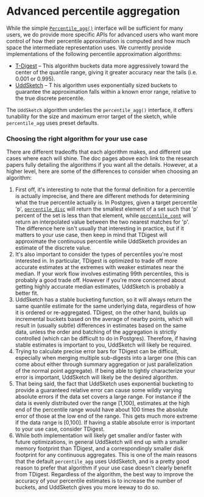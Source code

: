 # Advanced percentile aggregation
While the simple [`Percentile_agg()`](/hyperfunctions/percentile-approximation/aggregation-methods/percentile_agg) 
interface will be sufficient for many users, we do provide more specific APIs for 
advanced users who want more control of how their percentile approximation is 
computed and how much space the intermediate representation uses.  We currently 
provide implementations of the following percentile approximation algorithms:

- [T-Digest](/hyperfunctions/percentile-approximation/aggregation-methods/tdigest/) – 
This algorithm buckets data more aggressively toward the center of the quantile range, 
giving it greater accuracy near the tails (i.e. 0.001 or 0.995).
- [UddSketch](/hyperfunctions/percentile-approximation/aggregation-methods/uddsketch/) – T
his algorithm uses exponentially sized buckets to guarantee the approximation 
falls within a known error range, relative to the true discrete percentile.

The `UddSketch` algorithm underlies the `percentile_agg()` interface, it offers 
tunability for the size and maximum error target of the sketch, while `percentile_agg` 
uses preset defaults. 

### Choosing the right algorithm for your use case
There are different tradeoffs that each algorithm makes, and different use cases 
where each will shine.  The doc pages above each link to the research papers fully 
detailing the algorithms if you want all the details.  However, at a higher level, 
here are some of the differences to consider when choosing an algorithm:

1. First off, it's interesting to note that the formal definition for a percentile 
is actually imprecise, and there are different methods for determining what the 
true percentile actually is.  In Postgres, given a target percentile 'p', 
[`percentile_disc`](https://www.postgresql.org/docs/current/functions-aggregate.html#FUNCTIONS-ORDEREDSET-TABLE) 
will return the smallest element of a set such that 'p' percent of the set is 
less than that element, while [`percentile_cont`](https://www.postgresql.org/docs/current/functions-aggregate.html#FUNCTIONS-ORDEREDSET-TABLE) 
will return an interpolated value between the two nearest matches for 'p'.  The 
difference here isn't usually that interesting in practice, but if it matters to 
your use case, then keep in mind that TDigest will approximate the continuous 
percentile while UddSketch provides an estimate of the discrete value.
1. It's also important to consider the types of percentiles you're most interested 
in.  In particular, TDigest is optimized to trade off more accurate estimates at 
the extremes with weaker estimates near the median.  If your work flow involves 
estimating 99th percentiles, this is probably a good trade off.  However if you're 
more concerned about getting highly accurate median estimates, UddSketch is 
probably a better fit.
1. UddSketch has a stable bucketing function, so it will always return the same 
quantile estimate for the same underlying data, regardless of how it is ordered 
or re-aggregated.  TDigest, on the other hand, builds up incremental buckets based 
on the average of nearby points, which will result in (usually subtle) differences 
in estimates based on the same data, unless the order and batching of the 
aggregation is strictly controlled (which can be difficult to do in Postgres). 
Therefore, if having stable estimates is important to you, UddSketch will likely 
be required.
1. Trying to calculate precise error bars for TDigest can be difficult, especially 
when merging multiple sub-digests into a larger one (this can come about either 
through summary aggregation or just parallelization of the normal point aggregate). 
If being able to tightly characterize your error is important, UddSketch will 
likely be the desired algorithm.
1. That being said, the fact that UddSketch uses exponential bucketing to provide 
a guaranteed relative error can cause some wildly varying absolute errors if the 
data set covers a large range.  For instance if the data is evenly distributed 
over the range [1,100], estimates at the high end of the percentile range would 
have about 100 times the absolute error of those at the low end of the range. 
This gets much more extreme if the data range is [0,100].  If having a stable 
absolute error is important to your use case, consider TDigest.
1. While both implementation will likely get smaller and/or faster with future 
optimizations, in general UddSketch will end up with a smaller memory footprint 
than TDigest, and a correspondingly smaller disk footprint for any continuous 
aggregates.  This is one of the main reasons that the default `percentile_agg` 
uses UddSketch, and is a pretty good reason to prefer that algorithm if your use 
case doesn't clearly benefit from TDigest.  Regardless of the algorithm, the best 
way to improve the accuracy of your percentile estimates is to increase the 
number of buckets, and UddSketch gives you more leeway to do so.
